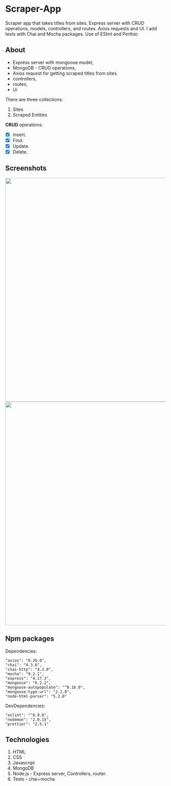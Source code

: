# Scraper-App
Scraper app that takes titles from sites. Express server with CRUD operations, models, controllers, and routes. Axios requests and UI.
I add tests with Chai and Mocha packages.
Use of ESlint and Perttier.

## About

- Express server with mongoose model,
- MongoDB - CRUD operations,
- Axios request for getting scraped titles from sites.
- controllers, 
- routes,
- Ui

There are three collections:
1. Sites
2. Scraped Entities

**CRUD** operations:
 - [x] Insert.
 - [x] Find.
 - [x] Update.
 - [x] Delete.

## Screenshots
<img width=700 src=https://user-images.githubusercontent.com/89860312/155331241-923fab99-5419-4f16-86e6-6c96ec5c2208.png>
<img width=700 src=https://user-images.githubusercontent.com/89860312/155331252-9989c562-aa70-4ef1-bec9-6f75171d6b5c.png>

## Npm packages

Dependencies: 

    "axios": "0.26.0",
    "chai": "4.3.6",
    "chai-http": "4.3.0",
    "mocha": "9.2.1",
    "express": "4.17.3",
    "mongoose": "6.2.2",
    "mongoose-autopopulate": "^0.16.0",
    "mongoose-type-url": "2.1.0",
    "node-html-parser": "5.2.0"
 
 DevDependencies: 
 
    "eslint": "^8.9.0",
    "nodemon": "2.0.15",
    "prettier": "2.5.1"
  
 
## Technologies
1. HTML
2. CSS
3. Javascript
4. MongoDB
5. Node.js - Express server, Controllers, router.
6. Tests - chai+mocha

